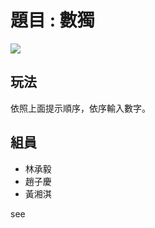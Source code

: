 # 題目 : 數獨

 ![](https://i.imgur.com/Sh8JG5R.png)
 
## 玩法

依照上面提示順序，依序輸入數字。


## 組員

- 林承毅
- 趙子慶
- 黃湘淇

see

